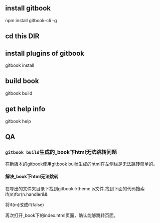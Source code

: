 ## install gitbook
npm install gitbook-cli -g

## cd this DIR
## install plugins of gitbook
gitbook install

## build book
gitbook build

## get help info
gitbook help

## QA
### `gitbook build`生成的_book下html无法跳转问题

在新版本的gitbook使用gitbook build生成的html在左侧栏是无法跳转菜单的。

#### 解决_book下html无法跳转

在导出的文件夹目录下找到gitbook->theme.js文件.找到下面的代码搜索 if(m)for(n.handler&& 

将if(m)改成if(false) 

再次打开_book下的index.html页面，确认能够跳转页面。
